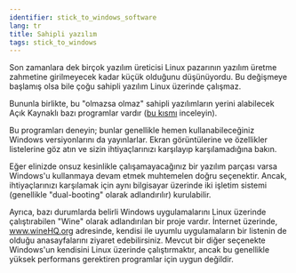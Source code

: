 ```yaml
---
identifier: stick_to_windows_software
lang: tr
title: Sahipli yazılım
tags: stick_to_windows
---
```


Son zamanlara dek birçok yazılım üreticisi Linux pazarının yazılım üretme zahmetine girilmeyecek kadar küçük olduğunu düşünüyordu. Bu değişmeye başlamış olsa bile çoğu sahipli yazılım Linux üzerinde çalışmaz.

Bununla birlikte, bu "olmazsa olmaz" sahipli yazılımların yerini alabilecek Açık Kaynaklı bazı programlar vardır (<a href="/items/warez/index_tr.php">bu kısmı</a> inceleyin).

Bu programları deneyin; bunlar genellikle hemen kullanabileceğiniz Windows versiyonlarını da yayınlarlar. Ekran görüntülerine ve özellikler listelerine göz atın ve sizin ihtiyaçlarınızı karşılayıp karşılamadığına bakın.

Eğer elinizde onsuz kesinlikle çalışamayacağınız bir yazılım parçası varsa Windows'u kullanmaya devam etmek muhtemelen doğru seçenektir. Ancak, ihtiyaçlarınızı karşılamak için aynı bilgisayar üzerinde iki işletim sistemi (genellikle "dual-booting" olarak adlandırılır) kurulabilir.

Ayrıca, bazı durumlarda belirli Windows uygulamalarını Linux üzerinde çalıştırabilen "Wine" olarak adlandırılan bir proje vardır. İnternet üzerinde, <a href="http://www.winehq.org">www.wineHQ.org</a> adresinde, kendisi ile uyumlu uygulamaların bir listenin de olduğu anasayfalarını ziyaret edebilirsiniz. Mevcut bir diğer seçenekte Windows'un kendisini Linux üzerinde çalıştırmaktır, ancak bu genellikle yüksek performans gerektiren programlar için uygun değildir.

